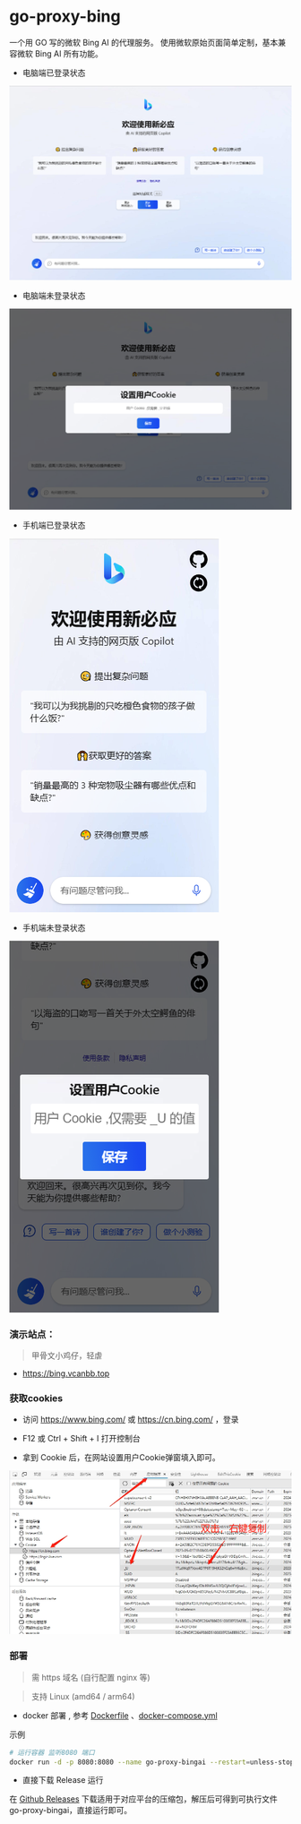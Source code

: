 # go-proxy-bing

一个用 GO 写的微软 Bing AI 的代理服务。 使用微软原始页面简单定制，基本兼容微软 Bing AI 所有功能。

- 电脑端已登录状态

![电脑已登录](./docs/img/1.png)

- 电脑端未登录状态

![电脑未登录](./docs/img/2.png)

- 手机端已登录状态

![手机已登录](./docs/img/3.png)

- 手机端未登录状态

![手机未登录](./docs/img/4.png)

### 演示站点：

> 甲骨文小鸡仔，轻虐

- https://bing.vcanbb.top

### 获取cookies

- 访问 https://www.bing.com/ 或 https://cn.bing.com/ ，登录

- F12 或 Ctrl + Shift + I 打开控制台

- 拿到 Cookie 后，在网站设置用户Cookie弹窗填入即可。

![获取Cookie](./docs/img/5.png)

### 部署

> 需 https 域名 (自行配置 nginx 等)

> 支持 Linux (amd64 / arm64)

- docker 部署 , 参考 [Dockerfile](./docker/Dockerfile) 、[docker-compose.yml](./docker/docker-compose.yml)

示例

```bash
# 运行容器 监听8080 端口
docker run -d -p 8080:8080 --name go-proxy-bingai --restart=unless-stopped adams549659584/go-proxy-bingai
```

- 直接下载 Release 运行

在 [Github Releases](https://github.com/adams549659584/go-proxy-bingai/releases) 下载适用于对应平台的压缩包，解压后可得到可执行文件 go-proxy-bingai，直接运行即可。